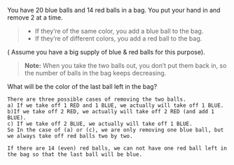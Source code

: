 You have 20 blue balls and 14 red balls in a bag. You put your hand in and remove 2 at a time.

> * If they’re of the same color, you add a blue ball to the bag.
> * If they’re of different colors, you add a red ball to the bag.

( Assume you have a big supply of blue & red balls for this purpose).

> **Note:** When you take the two balls out, you don’t put them back in, so the number of balls in the bag keeps decreasing.

What will be the color of the last ball left in the bag?




```
There are three possible cases of removing the two balls.
a) If we take off 1 RED and 1 BLUE, we actually will take off 1 BLUE.
b)If we take off 2 RED, we actually will take off 2 RED (and add 1 BLUE).
c) If we take off 2 BLUE, we actually will take off 1 BLUE.
So In the case of (a) or (c), we are only removing one blue ball, but we always take off red balls two by two.

If there are 14 (even) red balls, we can not have one red ball left in the bag so that the last ball will be blue.
```
